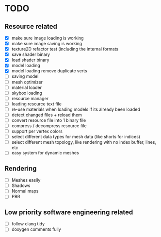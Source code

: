 # TODO

## Resource related
- [x] make sure image loading is working
- [x] make sure image saving is working
- [x] texture2D refactor test (including the internal formats
- [x] save shader binary
- [x] load shader binary
- [x] model loading
- [x] model loading remove duplicate verts
- [ ] saving model
- [ ] mesh optimizer
- [ ] material loader
- [ ] skybox loading
- [ ] resource manager
- [ ] loading resource text file
- [ ] re-use materials when loading models if its already been loaded
- [ ] detect changed files + reload them
- [ ] convert resource file into 1 binary file
- [ ] compress / decompress resource file
- [ ] support per vertex colors
- [ ] select different data types for mesh data (like shorts for indices)
- [ ] select different mesh topology, like rendering with no index buffer, lines, etc
- [ ] easy system for dynamic meshes

## Rendering
- [ ] Meshes easily
- [ ] Shadows
- [ ] Normal maps
- [ ] PBR

## Low priority software engineering related
- [ ] follow clang tidy
- [ ] doxygen comments fully
